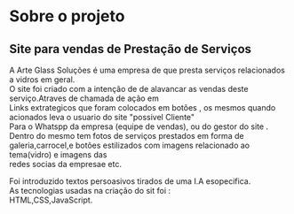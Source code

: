 <html>
<head>
<title>Art Glass</title>
<body>
<h1>Sobre o projeto</h1>
<h2>Site para vendas de Prestação de Serviços</h2>
<p>A Arte Glass Soluções é uma empresa de que presta serviços relacionados a vidros em geral.<br>
   O site foi criado com a intenção de de alavancar as vendas deste serviço.Atraves de chamada de ação em <br>
     Links extrategicos que foram colocados em botões , os mesmos quando acionados leva o usuario do site "possivel Cliente"<br>
     Para o Whatspp da empresa (equipe de vendas), ou do gestor do site .
     Dentro do mesmo tem fotos de serviços prestados em forma de galeria,carrocel,e botões estilizados com imagens relacionado ao tema(vidro) e imagens das <br>
     redes socias da empresae etc.
<p>Foi introduzido textos persoasivos tirados de uma I.A esopecifica.<br>
     As tecnologias usadas na criação do sit foi :<br>
     HTML,CSS,JavaScript.</p>
</body>
</head>
</html>
